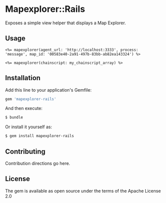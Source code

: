 # Mapexplorer::Rails

Exposes a simple view helper that displays a Map Explorer.

## Usage

```erb
<%= mapexplorer(agent_url: 'http://localhost:3333', process: 'message', map_id: '00583e40-2a91-497b-83bb-ab82ea143324') %>

<%= mapexplorer(chainscript: my_chainscript_array) %>
```

## Installation

Add this line to your application's Gemfile:

```ruby
gem 'mapexplorer-rails'
```

And then execute:

```bash
$ bundle
```

Or install it yourself as:

```bash
$ gem install mapexplorer-rails
```

## Contributing

Contribution directions go here.

## License

The gem is available as open source under the terms of the Apache License 2.0
